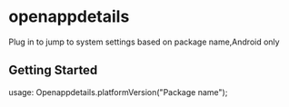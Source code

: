 # openappdetails

Plug in to jump to system settings based on package name,Android only

## Getting Started

usage: Openappdetails.platformVersion("Package name");
